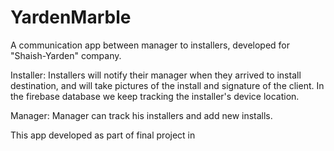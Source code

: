 # YardenMarble

A communication app between manager to installers, developed for "Shaish-Yarden" company.

Installer:
Installers will notify their manager when they arrived to install destination, 
and will take pictures of the install and signature of the client.
In the firebase database we keep tracking the installer's device location.

Manager:
Manager can track his installers and add new installs.

This app developed as part of final project in 

